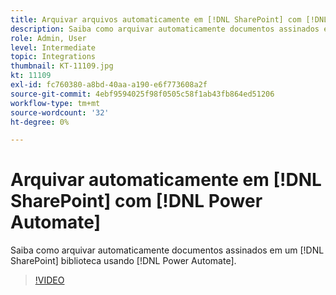 ```yaml
---
title: Arquivar arquivos automaticamente em [!DNL SharePoint] com [!DNL Power Automate]
description: Saiba como arquivar automaticamente documentos assinados em um [!DNL SharePoint] biblioteca usando [!DNL Power Automate]
role: Admin, User
level: Intermediate
topic: Integrations
thumbnail: KT-11109.jpg
kt: 11109
exl-id: fc760380-a8bd-40aa-a190-e6f773608a2f
source-git-commit: 4ebf9594025f98f0505c58f1ab43fb864ed51206
workflow-type: tm+mt
source-wordcount: '32'
ht-degree: 0%

---
```


# Arquivar automaticamente em [!DNL SharePoint] com [!DNL Power Automate]

Saiba como arquivar automaticamente documentos assinados em um [!DNL SharePoint] biblioteca usando [!DNL Power Automate].

>[!VIDEO](https://video.tv.adobe.com/v/3409121?quality=12&learn=on&hidetitle=true)
